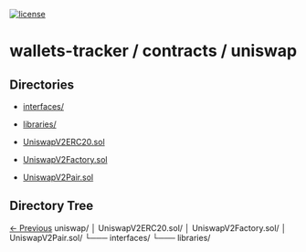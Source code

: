 
[![license](https://img.shields.io/github/license/jamesisaac/react-native-background-task.svg)](https://opensource.org/licenses/MIT)


# wallets-tracker / contracts / uniswap


## Directories
 - [interfaces/](./interfaces/)
 - [libraries/](./libraries/)

 - [UniswapV2ERC20.sol](./UniswapV2ERC20.sol)
 - [UniswapV2Factory.sol](./UniswapV2Factory.sol)
 - [UniswapV2Pair.sol](./UniswapV2Pair.sol)
## Directory Tree
[<- Previous](https://github.com/marc-aurele-besner/wallets-tracker)
uniswap/
   │   UniswapV2ERC20.sol/
   │   UniswapV2Factory.sol/
   │   UniswapV2Pair.sol/
   └─── interfaces/
   └─── libraries/


